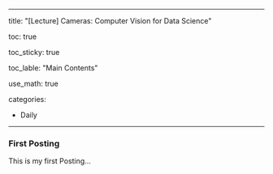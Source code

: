 

---

title: "[Lecture] Cameras: Computer Vision for Data Science"

toc: true

toc_sticky: true

toc_lable: "Main Contents"

use_math: true

categories:

- Daily

---





### First Posting

This is my first Posting...



